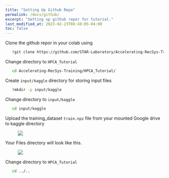 ```yaml
---
title: "Setting Up Github Repo"
permalink: /docs/github/
excerpt: "Setting up github repor for tutorial."
last_modified_at: 2023-02-23T08:48:05-04:00
toc: false
---
```


Clone the github repor in your colab using

```bash
   !git clone https://github.com/STAR-Laboratory/Accelerating-RecSys-Training.git
```

Change directory to `HPCA_Tutorial`

```bash
   cd Accelerating-RecSys-Training/HPCA_Tutorial/
```

Create `input/kaggle` directory for storing input files

```bash
   !mkdir -p input/kaggle
```

Change directory to `input/kaggle`

```bash
   cd input/kaggle
```

Upload the training_dataset `train.npz` file from your mounted Google drive to kaggle directory

<figure>
  <img src="{{ '/assets/tutorial/upload.png' }}">
</figure>

Your Files directory will look like this.

<figure>
  <img src="{{ '/assets/tutorial/directory.png' }}">
</figure>

Change directory to `HPCA_Tutorial`

```bash
   cd ../..
```